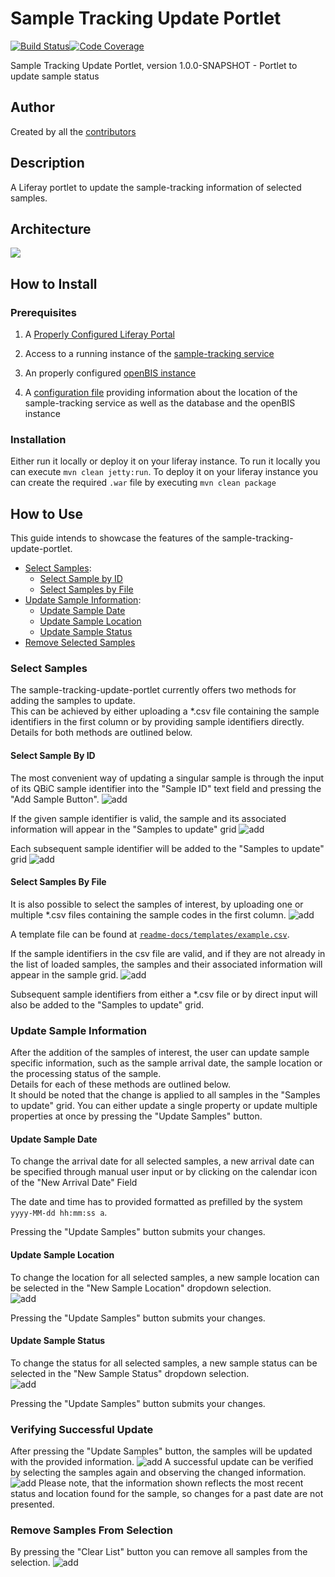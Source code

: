 # Sample Tracking Update Portlet

[![Build Status](https://travis-ci.com/qbicsoftware/sample-tracking-update-portlet.svg?branch=development)](https://travis-ci.com/qbicsoftware/sample-tracking-update-portlet)[![Code Coverage]( https://codecov.io/gh/qbicsoftware/sample-tracking-update-portlet/branch/development/graph/badge.svg)](https://codecov.io/gh/qbicsoftware/sample-tracking-update-portlet)

Sample Tracking Update Portlet, version 1.0.0-SNAPSHOT - Portlet to update sample status

## Author
Created by all the [contributors](https://github.com/qbicsoftware/sample-tracking-update-portlet/graphs/contributors)

## Description
A Liferay portlet to update the sample-tracking information of selected samples.

## Architecture
![](readme-docs/figures/interfaces_sample-tracking-update-portlet.png)


## How to Install
### Prerequisites
1. A [Properly Configured Liferay Portal](https://liferay.dev/blogs/-/blogs/liferay-6-2-ce-ga6-now-available)
2. Access to a running instance of the [sample-tracking service](https://github.com/qbicsoftware/sample-tracking-service)
   
3. An properly configured [openBIS instance](https://openbis.ch/) <!-- TODO where to link? -->
4. A [configuration file](https://github.com/qbicsoftware/portal-utils-lib#how-portlets-are-configured) providing information about the location of the sample-tracking service as well as the database and the openBIS instance
### Installation
Either run it locally or deploy it on your liferay instance. To run it locally you can execute ``mvn clean jetty:run``. To deploy it on your liferay instance you can create the required ``.war`` file by executing ``mvn clean package``
## How to Use 

This guide intends to showcase the features of the sample-tracking-update-portlet. 

* [Select Samples](#select-samples):
  * [Select Sample by ID](#select-sample-by-id)
  * [Select Samples by File](#select-samples-by-file)
* [Update Sample Information](#update-sample-information):
    * [Update Sample Date](#update-sample-date)
    * [Update Sample Location](#update-sample-location)
    * [Update Sample Status](#update-sample-status)
* [Remove Selected Samples](#remove-selected-samples)

### Select Samples

The sample-tracking-update-portlet currently offers two methods for adding the samples to update.  
This can be achieved by either uploading a *.csv file containing the sample identifiers in the first column 
or by providing sample identifiers directly.   
Details for both methods are outlined below. 

#### Select Sample By ID
The most convenient way of updating a singular sample is through the input of its QBiC sample identifier 
into the "Sample ID" text field and pressing the "Add Sample Button". 
![add](readme-docs/screenshots/AddSampleById.png)

If the given sample identifier is valid, the sample and its associated information will appear in the "Samples to update" grid 
![add](readme-docs/screenshots/AddSampleByIdResult.png)

Each subsequent sample identifier will be added to the "Samples to update" grid 
![add](readme-docs/screenshots/AddSampleByIdAgain.png)
 
#### Select Samples By File
It is also possible to select the samples of interest, by 
uploading one or multiple *.csv files containing the sample codes in the first column.
![add](readme-docs/screenshots/AddSampleByFile.png)

A template file can be found at [``readme-docs/templates/example.csv``](readme-docs/templates/example.csv).

If the sample identifiers in the csv file are valid, and if they are not already in the list of loaded samples, 
the samples and their associated information will appear in the sample grid.
![add](readme-docs/screenshots/AddSampleByFileResult.png)
  
Subsequent sample identifiers from either a *.csv file or by direct input will also be added to the "Samples to update" grid. 
 
### Update Sample Information
After the addition of the samples of interest, the user can update sample specific information,
such as the sample arrival date, the sample location or the processing status of the sample.   
Details for each of these methods are outlined below.   
It should be noted that the change is applied to all samples in the "Samples to update" grid. 
You can either update a single property or update multiple properties at once by pressing the "Update Samples" button.

#### Update Sample Date
To change the arrival date for all selected samples, 
a new arrival date can be specified through manual user input 
or by clicking on the calendar icon of the "New Arrival Date" Field 

The date and time has to provided formatted as prefilled by the system `yyyy-MM-dd hh:mm:ss a`.

Pressing the "Update Samples" button submits your changes.

#### Update Sample Location
To change the location for all selected samples, a new sample location can be selected in the "New Sample Location" dropdown selection.  
![add](readme-docs/screenshots/UpdateSampleLocation.png)

Pressing the "Update Samples" button submits your changes.

#### Update Sample Status
To change the status for all selected samples, a new sample status can be selected in the "New Sample Status" dropdown selection.  
![add](readme-docs/screenshots/UpdateSampleStatus.png)

Pressing the "Update Samples" button submits your changes.

### Verifying Successful Update
After pressing the "Update Samples" button, the samples will be updated with the provided information.
![add](readme-docs/screenshots/UpdateSampleNotification.png)
A successful update can be verified by selecting the samples again and observing the changed information.
![add](readme-docs/screenshots/UpdateSampleResult.png)
Please note, that the information shown reflects the most recent status and location found for the sample, so changes for a past date are not presented.


### Remove Samples From Selection
By pressing the "Clear List" button you can remove all samples from the selection.
![add](readme-docs/screenshots/RemoveSampleFromList.png)
 
